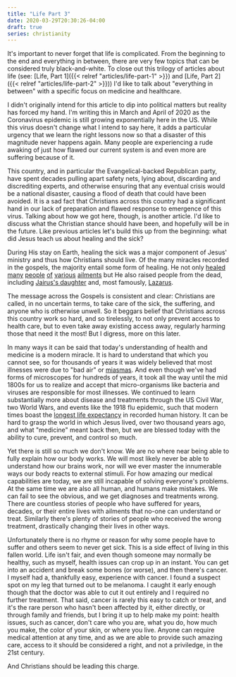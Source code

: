 ```yaml
---
title: "Life Part 3"
date: 2020-03-29T20:30:26-04:00
draft: true
series: christianity
---
```


It's important to never forget that life is complicated. From the beginning to the end and everything in between, there are very few topics that can be considered truly black-and-white. To close out this trilogy of articles about life (see: [Life, Part 1]({{< relref "articles/life-part-1" >}}) and [Life, Part 2]({{< relref "articles/life-part-2" >}})) I'd like to talk about "everything in between" with a specific focus on medicine and healthcare.

I didn't originally intend for this article to dip into political matters but reality has forced my hand. I'm writing this in March and April of 2020 as the Coronavirus epidemic is still growing exponentially here in the US. While this virus doesn't change what I intend to say here, it adds a particular urgency that we learn the right lessons now so that a disaster of this magnitude never happens again. Many people are experiencing a rude awaking of just how flawed our current system is and even more are suffering because of it.

This country, and in particular the Evangelical-backed Republican party, have spent decades pulling apart safety nets, lying about, discarding and discrediting experts, and otherwise ensuring that any eventual crisis would be a national disaster, causing a flood of death that could have been avoided. It is a sad fact that Christians across this country had a significant hand in our lack of preparation and flawed response to emergence of this virus. Talking about how we got here, though, is another article. I'd like to discuss what the Christian stance should have been, and hopefully will be in the future. Like previous articles let's build this up from the beginning: what did Jesus teach us about healing and the sick?

During His stay on Earth, healing the sick was a major component of Jesus' ministry and thus how Christians should live. Of the many miracles recorded in the gospels, the majority entail some form of healing. He not only [healed](https://www.biblegateway.com/passage/?search=John+4.43-54&version=NIV) [many](https://www.biblegateway.com/passage/?search=Matthew+8%3A16-17&version=NIV) [people](https://www.biblegateway.com/passage/?search=Mark+1.40-45&version=NIV) [of](https://www.biblegateway.com/passage/?search=Matthew+9.1-8&version=NIV) [various](https://www.biblegateway.com/passage/?search=Luke+8.42-48&version=NIV) [ailments](https://www.biblegateway.com/passage/?search=Luke+7.1-10&version=NIV) but He also raised people from the dead, including [Jairus's daughter](https://www.biblegateway.com/passage/?search=Luke+8.40-56&version=NIV) and, most famously, [Lazarus](https://www.biblegateway.com/passage/?search=John+11&version=NIV).

The message across the Gospels is consistent and clear: Christians are called, in no uncertain terms, to take care of the sick, the suffering, and anyone who is otherwise unwell. So it beggars belief that Christians across this country work so hard, and so tirelessly, to not only prevent access to health care, but to even take away existing access away, regularly harming those that need it the most! But I digress, more on this later.

In many ways it can be said that today's understanding of health and medicine is a modern miracle. It is hard to understand that which you cannot see, so for thousands of years it was widely believed that most illnesses were due to "bad air" or [miasmas](https://en.wikipedia.org/wiki/Miasma_theory). And even though we've had forms of microscopes for hundreds of years, it took all the way until the mid 1800s for us to realize and accept that micro-organisms like bacteria and viruses are responsible for most illnesses. We continued to learn substantially more about disease and treatments through the US Civil War, two World Wars, and events like the 1918 flu epidemic, such that modern times boast the [longest life expectancy](https://ourworldindata.org/life-expectancy) in recorded human history. It can be hard to grasp the world in which Jesus lived, over two thousand years ago, and what "medicine" meant back then, but we are blessed today with the ability to cure, prevent, and control so much.

Yet there is still so much we don't know. We are no where near being able to fully explain how our body works. We will most likely never be able to understand how our brains work, nor will we ever master the innumerable ways our body reacts to external stimuli. For how amazing our medical capabilities are today, we are still incapable of solving everyone's problems. At the same time we are also all human, and humans make mistakes. We can fail to see the obvious, and we get diagnoses and treatments wrong. There are countless stories of people who have suffered for years, decades, or their entire lives with ailments that no-one can understand or treat. Similarly there's plenty of stories of people who received the wrong treatment, drastically changing their lives in other ways.

Unfortunately there is no rhyme or reason for why some people have to suffer and others seem to never get sick. This is a side effect of living in this fallen world. Life isn't fair, and even though someone may normally be healthy, such as myself, health issues can crop up in an instant. You can get into an accident and break some bones (or worse), and then there's cancer. I myself had a, thankfully easy, experience with cancer. I found a suspect spot on my leg that turned out to be melanoma. I caught it early enough though that the doctor was able to cut it out entirely and I required no further treatment. That said, cancer is rarely this easy to catch or treat, and it's the rare person who hasn't been affected by it, either directly, or through family and friends, but I bring it up to help make my point: health issues, such as cancer, don't care who you are, what you do, how much you make, the color of your skin, or where you live. Anyone can require medical attention at any time, and as we are able to provide such amazing care, access to it should be considered a right, and not a priviledge, in the 21st century.

And Christians should be leading this charge.
